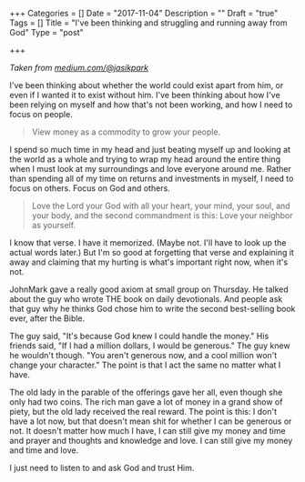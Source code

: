 +++
Categories = []
Date = "2017-11-04"
Description = ""
Draft = "true"
Tags = []
Title = "I've been thinking and struggling and running away from God"
Type = "post"

+++

_Taken from [medium.com/@jasikpark](https://medium.com/@jasikpark)_

I've been thinking about whether the world could exist apart from him, or even if I wanted it to exist without him. I've been thinking about how I've been relying on myself and how that's not been working, and how I need to focus on people.

> View money as a commodity to grow your people.

I spend so much time in my head and just beating myself up and looking at the world as a whole and trying to wrap my head around the entire thing when I must look at my surroundings and love everyone around me. Rather than spending all of my time on returns and investments in myself, I need to focus on others. Focus on God and others.

> Love the Lord your God with all your heart, your mind, your soul, and your body, and the second commandment is this: Love your neighbor as yourself.

I know that verse. I have it memorized. (Maybe not. I'll have to look up the actual words later.) But I'm so good at forgetting that verse and explaining it away and claiming that my hurting is what's important right now, when it's not.

JohnMark gave a really good axiom at small group on Thursday. He talked about the guy who wrote THE book on daily devotionals. And people ask that guy why he thinks God chose him to write the second best-selling book ever, after the Bible.

The guy said, "It's because God knew I could handle the money." His friends said, "If I had a million dollars, I would be generous." The guy knew he wouldn't though. "You aren't generous now, and a cool million won't change your character." The point is that I act the same no matter what I have.

The old lady in the parable of the offerings gave her all, even though she only had two coins. The rich man gave a lot of money in a grand show of piety, but the old lady received the real reward. The point is this: I don't have a lot now, but that doesn't mean shit for whether I can be generous or not. It doesn't matter how much I have, I can still give my money and time and prayer and thoughts and knowledge and love. I can still give my money and time and love.

I just need to listen to and ask God and trust Him.
